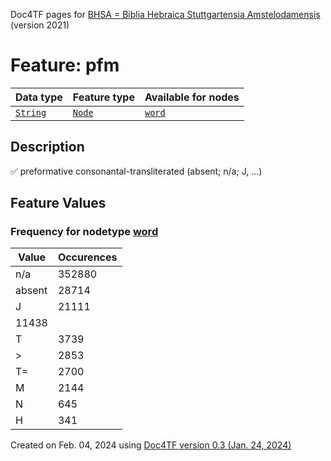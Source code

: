 Doc4TF pages for [BHSA = Biblia Hebraica Stuttgartensia Amstelodamensis](https://github.com/etcbc/BHSA/tree/master/tf) (version 2021)
# Feature: pfm
Data type|Feature type|Available for nodes
---|---|---
[`String`](featurebydatatype.md#string)|[`Node`](featurebytype.md#node)| [`word`](featurebynodetype.md#word) 
## Description
✅ preformative consonantal-transliterated (absent; n/a; J, ...)
## Feature Values
### Frequency for nodetype [word](featurebynodetype.md#word)
Value|Occurences
---|---
n/a|352880
absent|28714
J|21111
|11438
T|3739
>|2853
T=|2700
M|2144
N|645
H|341
 

Created on Feb. 04, 2024 using [Doc4TF  version 0.3 (Jan. 24, 2024)](https://github.com/tonyjurg/Doc4TF) 